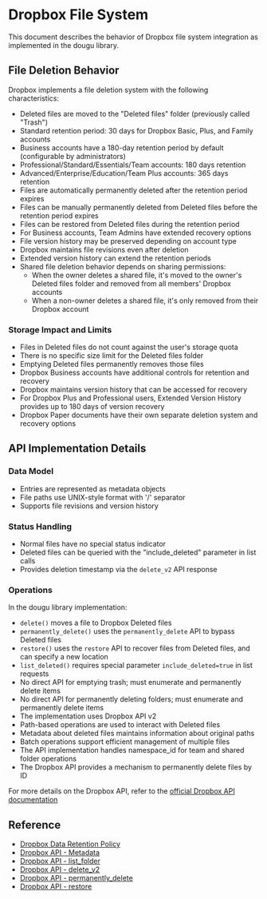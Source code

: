 # Dropbox File System

This document describes the behavior of Dropbox file system integration as implemented in the dougu library.

## File Deletion Behavior

Dropbox implements a file deletion system with the following characteristics:

- Deleted files are moved to the "Deleted files" folder (previously called "Trash")
- Standard retention period: 30 days for Dropbox Basic, Plus, and Family accounts
- Business accounts have a 180-day retention period by default (configurable by administrators)
- Professional/Standard/Essentials/Team accounts: 180 days retention
- Advanced/Enterprise/Education/Team Plus accounts: 365 days retention
- Files are automatically permanently deleted after the retention period expires
- Files can be manually permanently deleted from Deleted files before the retention period expires
- Files can be restored from Deleted files during the retention period
- For Business accounts, Team Admins have extended recovery options
- File version history may be preserved depending on account type
- Dropbox maintains file revisions even after deletion
- Extended version history can extend the retention periods
- Shared file deletion behavior depends on sharing permissions:
  - When the owner deletes a shared file, it's moved to the owner's Deleted files folder and removed from all members' Dropbox accounts
  - When a non-owner deletes a shared file, it's only removed from their Dropbox account

### Storage Impact and Limits

- Files in Deleted files do not count against the user's storage quota
- There is no specific size limit for the Deleted files folder
- Emptying Deleted files permanently removes those files
- Dropbox Business accounts have additional controls for retention and recovery
- Dropbox maintains version history that can be accessed for recovery
- For Dropbox Plus and Professional users, Extended Version History provides up to 180 days of version recovery
- Dropbox Paper documents have their own separate deletion system and recovery options

## API Implementation Details

### Data Model
- Entries are represented as metadata objects
- File paths use UNIX-style format with '/' separator
- Supports file revisions and version history

### Status Handling
- Normal files have no special status indicator
- Deleted files can be queried with the "include_deleted" parameter in list calls
- Provides deletion timestamp via the `delete_v2` API response

### Operations

In the dougu library implementation:

- `delete()` moves a file to Dropbox Deleted files
- `permanently_delete()` uses the `permanently_delete` API to bypass Deleted files
- `restore()` uses the `restore` API to recover files from Deleted files, and can specify a new location
- `list_deleted()` requires special parameter `include_deleted=true` in list requests
- No direct API for emptying trash; must enumerate and permanently delete items
- No direct API for permanently deleting folders; must enumerate and permanently delete items
- The implementation uses Dropbox API v2
- Path-based operations are used to interact with Deleted files
- Metadata about deleted files maintains information about original paths
- Batch operations support efficient management of multiple files
- The API implementation handles namespace_id for team and shared folder operations
- The Dropbox API provides a mechanism to permanently delete files by ID

For more details on the Dropbox API, refer to the [official Dropbox API documentation](https://www.dropbox.com/developers/documentation/http/documentation)

## Reference
- [Dropbox Data Retention Policy](https://help.dropbox.com/account-settings/data-retention-policy)
- [Dropbox API - Metadata](https://www.dropbox.com/developers/documentation/http/documentation#files-get_metadata)
- [Dropbox API - list_folder](https://www.dropbox.com/developers/documentation/http/documentation#files-list_folder)
- [Dropbox API - delete_v2](https://www.dropbox.com/developers/documentation/http/documentation#files-delete_v2)
- [Dropbox API - permanently_delete](https://www.dropbox.com/developers/documentation/http/documentation#files-permanently_delete)
- [Dropbox API - restore](https://www.dropbox.com/developers/documentation/http/documentation#files-restore) 